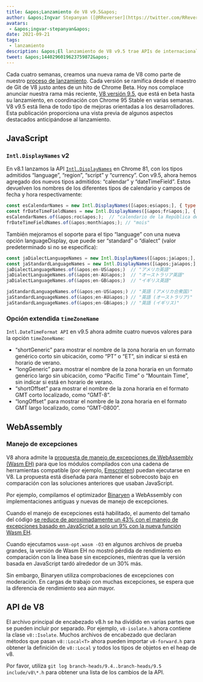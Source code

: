 ```yaml
---
title: &apos;Lanzamiento de V8 v9.5&apos;
author: &apos;Ingvar Stepanyan ([@RReverser](https://twitter.com/RReverser))&apos;
avatars:
 - &apos;ingvar-stepanyan&apos;
date: 2021-09-21
tags:
 - lanzamiento
description: &apos;El lanzamiento de V8 v9.5 trae APIs de internacionalización actualizadas y soporte para manejo de excepciones WebAssembly.&apos;
tweet: &apos;1440296019623759872&apos;
---
```

Cada cuatro semanas, creamos una nueva rama de V8 como parte de nuestro [proceso de lanzamiento](https://v8.dev/docs/release-process). Cada versión se ramifica desde el maestro de Git de V8 justo antes de un hito de Chrome Beta. Hoy nos complace anunciar nuestra rama más reciente, [V8 versión 9.5](https://chromium.googlesource.com/v8/v8.git/+log/branch-heads/9.5), que está en beta hasta su lanzamiento, en coordinación con Chrome 95 Stable en varias semanas. V8 v9.5 está llena de todo tipo de mejoras orientadas a los desarrolladores. Esta publicación proporciona una vista previa de algunos aspectos destacados anticipándose al lanzamiento.

<!--truncate-->
## JavaScript

### `Intl.DisplayNames` v2

En v8.1 lanzamos la API [`Intl.DisplayNames`](https://v8.dev/features/intl-displaynames) en Chrome 81, con los tipos admitidos “language”, “region”, “script” y “currency”. Con v9.5, ahora hemos agregado dos nuevos tipos admitidos: “calendar” y “dateTimeField”. Estos devuelven los nombres de los diferentes tipos de calendario y campos de fecha y hora respectivamente:

```js
const esCalendarNames = new Intl.DisplayNames([&apos;es&apos;], { type: &apos;calendar&apos; });
const frDateTimeFieldNames = new Intl.DisplayNames([&apos;fr&apos;], { type: &apos;dateTimeField&apos; });
esCalendarNames.of(&apos;roc&apos;);  // "calendario de la República de China"
frDateTimeFieldNames.of(&apos;month&apos;); // "mois"
```

También mejoramos el soporte para el tipo “language” con una nueva opción languageDisplay, que puede ser “standard” o “dialect” (valor predeterminado si no se especifica):

```js
const jaDialectLanguageNames = new Intl.DisplayNames([&apos;ja&apos;], { type: &apos;language&apos; });
const jaStandardLanguageNames = new Intl.DisplayNames([&apos;ja&apos;], { type: &apos;language&apos; , languageDisplay: &apos;standard&apos;});
jaDialectLanguageNames.of(&apos;en-US&apos;)  // "アメリカ英語"
jaDialectLanguageNames.of(&apos;en-AU&apos;)  // "オーストラリア英語"
jaDialectLanguageNames.of(&apos;en-GB&apos;)  // "イギリス英語"

jaStandardLanguageNames.of(&apos;en-US&apos;) // "英語 (アメリカ合衆国)"
jaStandardLanguageNames.of(&apos;en-AU&apos;) // "英語 (オーストラリア)"
jaStandardLanguageNames.of(&apos;en-GB&apos;) // "英語 (イギリス)"
```

### Opción extendida `timeZoneName`

`Intl.DateTimeFormat API` en v9.5 ahora admite cuatro nuevos valores para la opción `timeZoneName`:

- “shortGeneric” para mostrar el nombre de la zona horaria en un formato genérico corto sin ubicación, como “PT” o “ET”, sin indicar si está en horario de verano.
- “longGeneric” para mostrar el nombre de la zona horaria en un formato genérico largo sin ubicación, como “Pacific Time” o “Mountain Time”, sin indicar si está en horario de verano.
- “shortOffset” para mostrar el nombre de la zona horaria en el formato GMT corto localizado, como “GMT-8”.
- “longOffset” para mostrar el nombre de la zona horaria en el formato GMT largo localizado, como “GMT-0800”.

## WebAssembly

### Manejo de excepciones

V8 ahora admite la [propuesta de manejo de excepciones de WebAssembly (Wasm EH)](https://github.com/WebAssembly/exception-handling/blob/master/proposals/exception-handling/Exceptions.md) para que los módulos compilados con una cadena de herramientas compatible (por ejemplo, [Emscripten](https://emscripten.org/docs/porting/exceptions.html)) puedan ejecutarse en V8. La propuesta está diseñada para mantener el sobrecosto bajo en comparación con las soluciones anteriores que usaban JavaScript.

Por ejemplo, compilamos el optimizador [Binaryen](https://github.com/WebAssembly/binaryen/) a WebAssembly con implementaciones antiguas y nuevas de manejo de excepciones.

Cuando el manejo de excepciones está habilitado, el aumento del tamaño del código [se reduce de aproximadamente un 43% con el manejo de excepciones basado en JavaScript a solo un 9% con la nueva función Wasm EH](https://github.com/WebAssembly/exception-handling/issues/20#issuecomment-919716209).

Cuando ejecutamos `wasm-opt.wasm -O3` en algunos archivos de prueba grandes, la versión de Wasm EH no mostró pérdida de rendimiento en comparación con la línea base sin excepciones, mientras que la versión basada en JavaScript tardó alrededor de un 30% más.

Sin embargo, Binaryen utiliza comprobaciones de excepciones con moderación. En cargas de trabajo con muchas excepciones, se espera que la diferencia de rendimiento sea aún mayor.

## API de V8

El archivo principal de encabezado v8.h se ha dividido en varias partes que se pueden incluir por separado. Por ejemplo, `v8-isolate.h` ahora contiene la clase `v8::Isolate`. Muchos archivos de encabezado que declaran métodos que pasan `v8::Local<T>` ahora pueden importar `v8-forward.h` para obtener la definición de `v8::Local` y todos los tipos de objetos en el heap de v8.

Por favor, utiliza `git log branch-heads/9.4..branch-heads/9.5 include/v8\*.h` para obtener una lista de los cambios de la API.
